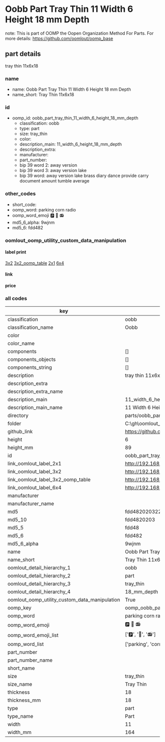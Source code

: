 # Oobb Part Tray Thin 11 Width 6 Height 18 mm Depth  

note: This is part of OOMP the Oopen Organization Method For Parts. For more details: https://github.com/oomlout/oomp_base

##  part details
  



tray thin 11x6x18



### name
* name: Oobb Part Tray Thin 11 Width 6 Height 18 mm Depth
* name_short: Tray Thin 11x6x18 
### id
* oomp_id: oobb_part_tray_thin_11_width_6_height_18_mm_depth
  * classification: oobb
  * type: part
  * size: tray_thin
  * color: 
  * description_main: 11_width_6_height_18_mm_depth
  * description_extra: 
  * manufacturer: 
  * part_number: 
  * bip 39 word 2: away version
  * bip 39 word 3: away version lake
  * bip 39 word: away version lake brass diary dance provide carry document amount tumble average

### other_codes
* short_code: 
* oomp_word: parking corn radio
* oomp_word_emoji :parking: :corn: :radio:
* md5_6_alpha: 9wjnm
* md5_6: fdd482






### oomlout_oomp_utility_custom_data_manipulation
#### label print
[3x2](http://192.168.1.245:1112/?label=oomp%209wjnm)
[3x2_oomp_table](http://192.168.1.108:1112/?label=oomp%209wjnm)
[2x1](http://192.168.1.242:1112/?label=oomp%209wjnm)
[6x4](http://192.168.1.55:1112/?label=oomp%209wjnm)    

#### link

                              

#### price







### all codes 
| key | value |  
| --- | --- |  
| classification | oobb |  
| classification_name | Oobb |  
| color |  |  
| color_name |  |  
| components | [] |  
| components_objects | [] |  
| components_string | [] |  
| description | tray thin 11x6x18 |  
| description_extra |  |  
| description_extra_name |  |  
| description_main | 11_width_6_height_18_mm_depth |  
| description_main_name | 11 Width 6 Height 18 mm Depth |  
| directory | parts/oobb_part_tray_thin_11_width_6_height_18_mm_depth |  
| folder | C:\gh\oomlout_oobb_version_4_generated_parts\parts\oobb_part_tray_thin_11_width_6_height_18_mm_depth |  
| github_link | https://github.com/oomlout/oomlout_oomp_part_src/tree/main/parts/oobb_part_tray_thin_11_width_6_height_18_mm_depth |  
| height | 6 |  
| height_mm | 89 |  
| id | oobb_part_tray_thin_11_width_6_height_18_mm_depth |  
| link_oomlout_label_2x1 | http://192.168.1.242:1112/?label=oomp%209wjnm |  
| link_oomlout_label_3x2 | http://192.168.1.245:1112/?label=oomp%209wjnm |  
| link_oomlout_label_3x2_oomp_table | http://192.168.1.108:1112/?label=oomp%209wjnm |  
| link_oomlout_label_6x4 | http://192.168.1.55:1112/?label=oomp%209wjnm |  
| manufacturer |  |  
| manufacturer_name |  |  
| md5 | fdd482020322f59cdd1ea1b2f97cb083 |  
| md5_10 | fdd4820203 |  
| md5_5 | fdd48 |  
| md5_6 | fdd482 |  
| md5_6_alpha | 9wjnm |  
| name | Oobb Part Tray Thin 11 Width 6 Height 18 mm Depth |  
| name_short | Tray Thin 11x6x18  |  
| oomlout_detail_hierarchy_1 | oobb |  
| oomlout_detail_hierarchy_2 | part |  
| oomlout_detail_hierarchy_3 | tray_thin |  
| oomlout_detail_hierarchy_4 | 18_mm_depth |  
| oomlout_oomp_utility_custom_data_manipulation | True |  
| oomp_key | oomp_oobb_part_tray_thin_11_width_6_height_18_mm_depth |  
| oomp_word | parking corn radio |  
| oomp_word_emoji | :parking: :corn: :radio: |  
| oomp_word_emoji_list | [':parking:', ':corn:', ':radio:'] |  
| oomp_word_list | ['parking', 'corn', 'radio'] |  
| part_number |  |  
| part_number_name |  |  
| short_name |  |  
| size | tray_thin |  
| size_name | Tray Thin |  
| thickness | 18 |  
| thickness_mm | 18 |  
| type | part |  
| type_name | Part |  
| width | 11 |  
| width_mm | 164 |  
